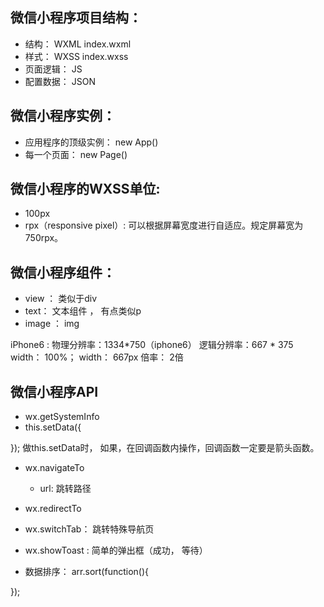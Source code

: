 ## 微信小程序项目结构： 
- 结构： WXML   index.wxml
- 样式： WXSS   index.wxss
- 页面逻辑： JS 
- 配置数据： JSON  


## 微信小程序实例： 

- 应用程序的顶级实例： new App()
- 每一个页面： new Page()

## 微信小程序的WXSS单位: 

- 100px
- rpx（responsive pixel）: 可以根据屏幕宽度进行自适应。规定屏幕宽为750rpx。

## 微信小程序组件： 
- view ： 类似于div
- text： 文本组件 ， 有点类似p
- image ： img 


iPhone6 : 
物理分辨率：1334*750（iphone6）
逻辑分辨率：667 * 375
width： 100%； width： 667px
倍率： 2倍



## 微信小程序API

- wx.getSystemInfo
- this.setData({
 
});  做this.setData时， 如果，在回调函数内操作，回调函数一定要是箭头函数。 

- wx.navigateTo
	- url: 跳转路径
- wx.redirectTo
- wx.switchTab： 跳转特殊导航页
- wx.showToast : 简单的弹出框（成功， 等待）


- 数据排序： arr.sort(function(){

});